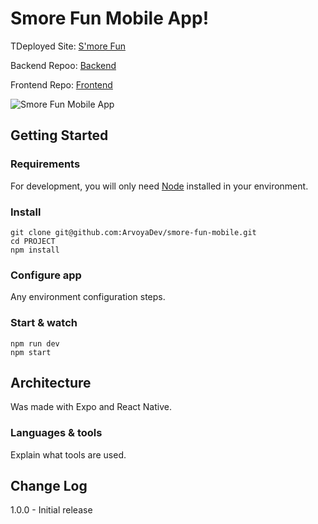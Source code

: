# Smore Fun Mobile App!

TDeployed Site: [S'more Fun](https://smore-fun.herokuapp.com/)

Backend Repoo: [Backend](https://github.com/ArvoyaDev/smore-fun-back-end)

Frontend Repo: [Frontend](https://github.com/ArvoyaDev/smore-fun-front-end)

![Smore Fun Mobile App](./assets/sim.gif)

## Getting Started

### Requirements

For development, you will only need [Node](http://nodejs.org/) installed in your
environment.

### Install

    git clone git@github.com:ArvoyaDev/smore-fun-mobile.git
    cd PROJECT
    npm install

### Configure app

Any environment configuration steps.

### Start & watch

    npm run dev
    npm start

## Architecture

Was made with Expo and React Native.

### Languages & tools

Explain what tools are used.

## Change Log

1.0.0 - Initial release
